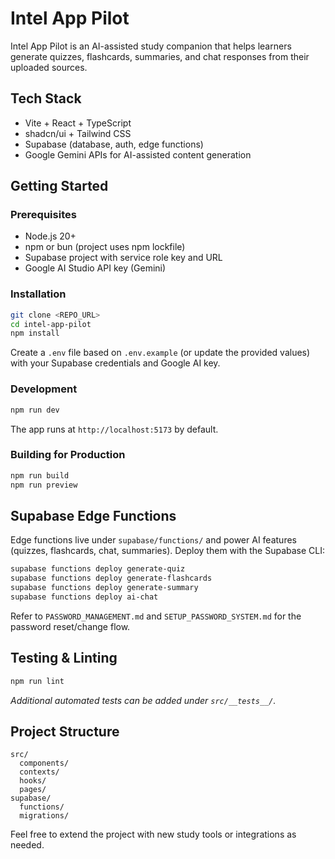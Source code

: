 # Intel App Pilot

Intel App Pilot is an AI-assisted study companion that helps learners generate quizzes, flashcards, summaries, and chat responses from their uploaded sources.

## Tech Stack

- Vite + React + TypeScript
- shadcn/ui + Tailwind CSS
- Supabase (database, auth, edge functions)
- Google Gemini APIs for AI-assisted content generation

## Getting Started

### Prerequisites

- Node.js 20+
- npm or bun (project uses npm lockfile)
- Supabase project with service role key and URL
- Google AI Studio API key (Gemini)

### Installation

```sh
git clone <REPO_URL>
cd intel-app-pilot
npm install
```

Create a `.env` file based on `.env.example` (or update the provided values) with your Supabase credentials and Google AI key.

### Development

```sh
npm run dev
```

The app runs at `http://localhost:5173` by default.

### Building for Production

```sh
npm run build
npm run preview
```

## Supabase Edge Functions

Edge functions live under `supabase/functions/` and power AI features (quizzes, flashcards, chat, summaries). Deploy them with the Supabase CLI:

```sh
supabase functions deploy generate-quiz
supabase functions deploy generate-flashcards
supabase functions deploy generate-summary
supabase functions deploy ai-chat
```

Refer to `PASSWORD_MANAGEMENT.md` and `SETUP_PASSWORD_SYSTEM.md` for the password reset/change flow.

## Testing & Linting

```sh
npm run lint
```

_Additional automated tests can be added under `src/__tests__/`._

## Project Structure

```
src/
  components/
  contexts/
  hooks/
  pages/
supabase/
  functions/
  migrations/
```

Feel free to extend the project with new study tools or integrations as needed.
